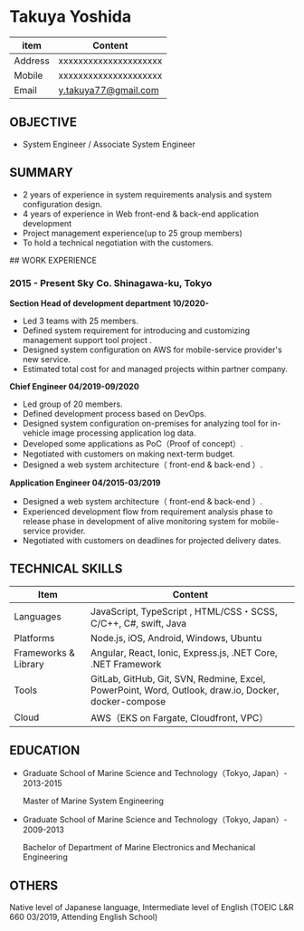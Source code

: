 # Takuya Yoshida

| item    | Content               |
| ------- | --------------------- |
| Address | xxxxxxxxxxxxxxxxxxxxx |
| Mobile  | xxxxxxxxxxxxxxxxxxxxx |
| Email   | y.takuya77@gmail.com  |

## OBJECTIVE

* System Engineer / Associate System Engineer

## SUMMARY

* 2 years of experience in system requirements analysis and system configuration design. 
* 4 years of experience in Web front-end & back-end application development
* Project management experience(up to 25 group members)
* To hold a technical negotiation with the customers.
<div style="page-break-before:always"></div>
## WORK EXPERIENCE

### 2015 - Present  Sky Co.   Shinagawa-ku, Tokyo

**Section Head of  development department 10/2020-**

* Led 3 teams with 25 members.
* Defined system requirement for introducing and customizing management support tool project .
* Designed system configuration on AWS for mobile-service provider's new service.
* Estimated total cost for and managed projects within partner company.

**Chief Engineer 04/2019-09/2020**

* Led group of 20 members.
* Defined development process based on DevOps.
* Designed system configuration on-premises for analyzing tool for in-vehicle image processing application log data.
* Developed some applications as PoC（Proof of concept）.
* Negotiated with customers on making next-term budget.
* Designed a web system architecture（ front-end & back-end ）.

**Application Engineer 04/2015-03/2019**

* Designed a web system architecture（ front-end & back-end ）.
* Experienced development flow from requirement analysis phase to release phase in development of alive monitoring system for mobile-service provider. 
* Negotiated with customers on deadlines for projected delivery dates.

## TECHNICAL SKILLS

| Item                 | Content                                                      |
| -------------------- | ------------------------------------------------------------ |
| Languages            | JavaScript, TypeScript , HTML/CSS・SCSS, C/C++, C#, swift, Java |
| Platforms            | Node.js, iOS, Android, Windows, Ubuntu                       |
| Frameworks & Library | Angular, React, Ionic, Express.js, .NET Core, .NET Framework |
| Tools                | GitLab, GitHub, Git, SVN, Redmine, Excel, PowerPoint, Word, Outlook, draw.io, Docker, docker-compose |
| Cloud                | AWS（EKS on Fargate, Cloudfront, VPC）                       |

## EDUCATION

* Graduate School of Marine Science and Technology（Tokyo, Japan）- 2013-2015

    Master of Marine System Engineering
    
* Graduate School of Marine Science and Technology（Tokyo, Japan）- 2009-2013

    Bachelor of Department of Marine Electronics and Mechanical Engineering

## OTHERS

Native level of Japanese language, Intermediate level of English (TOEIC L&R 660 03/2019,  Attending English School)

